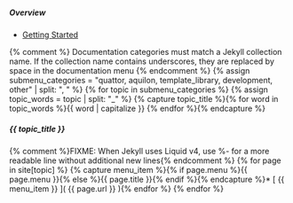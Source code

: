 ##### Overview
  * [Getting Started](/documentation/getting-started.html)

{% comment %}
Documentation categories must match a Jekyll collection name.
If the collection name contains underscores, they are replaced by space in the documentation menu
{% endcomment %}
{% assign submenu_categories = "quattor, aquilon, template_library, development, other" | split: ", " %}
{% for topic in submenu_categories %}
  {% assign topic_words = topic | split: "_" %}
  {% capture topic_title %}{% for word in topic_words %}{{ word | capitalize }} {% endfor %}{% endcapture %}
##### {{ topic_title }}
  {% comment %}FIXME: When Jekyll uses Liquid v4, use %- for a more readable line without additional new lines{% endcomment %}
  {% for page in site[topic] %}
  {% capture menu_item %}{% if page.menu %}{{ page.menu }}{% else %}{{ page.title }}{% endif %}{% endcapture %}* [ {{ menu_item }} ]( {{ page.url }} ){% endfor %}
{% endfor %}

